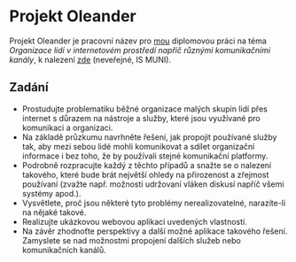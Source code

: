 # Projekt Oleander

Projekt Oleander je pracovní název pro [mou](http://is.muni.cz/osoba/honzajavorek) diplomovou práci na téma _Organizace lidí v internetovém prostředí napříč různými komunikačními kanály_, k nalezení [zde](https://is.muni.cz/auth/rozpis/tema.pl?fakulta=1433;obdobi=5364;studium=560309;balik=58;tema=133878) (neveřejné, IS MUNI).

## Zadání

- Prostudujte problematiku běžné organizace malých skupin lidí přes internet s důrazem na nástroje a služby, které jsou využívané pro komunikaci a organizaci.
- Na základě průzkumu navrhněte řešení, jak propojit používané služby tak, aby mezi sebou lidé mohli komunikovat a sdílet organizační informace i bez toho, že by používali stejné komunikační platformy.
- Podrobně rozpracujte každý z těchto případů a snažte se o nalezení takového, které bude brát největší ohledy na přirozenost a zřejmost používaní (zvažte např. možnosti udržovaní vláken diskusí napříč všemi systémy apod.).
- Vysvětlete, proč jsou některé tyto problémy nerealizovatelné, narazíte-li na nějaké takové.
- Realizujte ukázkovou webovou aplikaci uvedených vlastností.
- Na závěr zhodnoťte perspektivy a další možné aplikace takového řešení. Zamyslete se nad možnostmi propojení dalších služeb nebo komunikačních kanálů.
